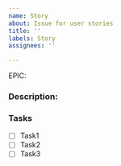 ```yaml
---
name: Story
about: Issue for user stories
title: ''
labels: Story
assignees: ''

---
```


EPIC:

### Description:

### Tasks

-[ ] Task1
-[ ] Task2
-[ ] Task3
